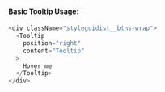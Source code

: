 #### Basic Tooltip Usage:

```js
<div className="styleguidist__btns-wrap">
  <Tooltip
    position="right"
    content="Tooltip"
  >
    Hover me
  </Tooltip>
</div>
```
